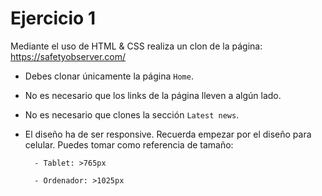 # Ejercicio 1

Mediante el uso de HTML & CSS realiza un clon de la página: https://safetyobserver.com/

- Debes clonar únicamente la página `Home`.

- No es necesario que los links de la página lleven a algún lado.

- No es necesario que clones la sección `Latest news`.

- El diseño ha de ser responsive. Recuerda empezar por el diseño para celular. Puedes tomar 
  como referencia de tamaño: 

        - Tablet: >765px

        - Ordenador: >1025px


